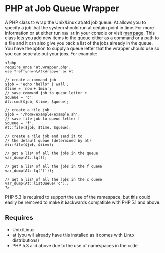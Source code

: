 PHP at Job Queue Wrapper
======
A PHP class to wrap the Unix/Linux at/atd job queue. At allows you to specify a job that the system should run at certain point in time. For more information on at either run `man at` in your console or visit [man page](http://unixhelp.ed.ac.uk/CGI/man-cgi?at "at Man page on Edinburgh University servers"). This class lets you add new items to the queue either as a command or a path to a file and it can also give you back a list of the jobs already in the queue. You have the option to supply a queue letter that the wrapper should use so you can seperate out your jobs. For example:

	<?php
	require_once 'at.wrapper.php';
	use Treffynnon\At\Wrapper as At
	
	// create a command job
	$job = 'echo "hello" | wall';
	$time = 'now + 1min';
	// save command job to queue letter c
	$queue = 'c';
	At::cmd($job, $time, $queue);
	
	// create a file job
	$job = '/home/example/example.sh';
	// save file job to queue letter f
	$queue = 'f';
	At::file($job, $time, $queue);
	
	// create a file job and send it to
	// the default queue (determined by at)
	At::file($job, $time);
	
	// get a list of all the jobs in the queue
	var_dump(At::lq());
	
	// get a list of all the jobs in the f queue
	var_dump(At::lq('f'));
	
	// get a list of all the jobs in the c queue
	var_dump(At::listQueue('c'));
	?>

PHP 5.3 is required to support the use of the namespace, but this could easily be removed to make it backwards compatible with PHP 5.1 and above.


Requires
--------

* Unix/Linux
* at (you will already have this installed as it comes with Linux distributions)
* PHP 5.3 and above due to the use of namespaces in the code